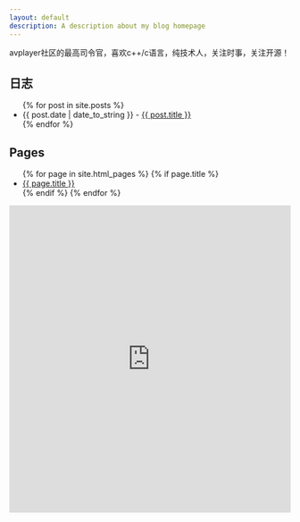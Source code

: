 ```yaml
---
layout: default
description: A description about my blog homepage
---
```


<div id="About">

avplayer社区的最高司令官，喜欢c++/c语言，纯技术人，关注时事，关注开源！

</div>

<div id="posts">
  <h2>日志</h2>
  <ul>
    {% for post in site.posts %}
      <li><span class="date">{{ post.date | date_to_string }}</span> - <a href="{{ post.url }}">{{ post.title }}</a></li>
    {% endfor %}
  </ul>
</div>
<div id="pages">
  <h2>Pages</h2>
  <ul>
    {% for page in site.html_pages %}
      {% if page.title %}
        <li><a href="{{ page.url }}">{{ page.title }}</a></li>
      {% endif %}
    {% endfor %}
  </ul>
  <iframe width="100%" height="550" class="share_self"  frameborder="0" scrolling="no" src="http://widget.weibo.com/weiboshow/index.php?language=&width=0&height=550&fansRow=2&ptype=1&speed=0&skin=1&isTitle=1&noborder=1&isWeibo=1&isFans=1&uid=1790241103&verifier=1c7c4ebd&dpc=1"></iframe>
</div>
